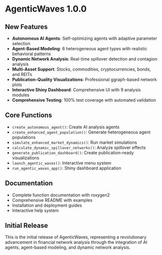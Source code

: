# AgenticWaves 1.0.0

## New Features

* **Autonomous AI Agents**: Self-optimizing agents with adaptive parameter selection
* **Agent-Based Modeling**: 6 heterogeneous agent types with realistic behavioral patterns
* **Dynamic Network Analysis**: Real-time spillover detection and contagion analysis
* **Multi-Asset Support**: Stocks, commodities, cryptocurrencies, bonds, and REITs
* **Publication-Quality Visualizations**: Professional ggraph-based network plots
* **Interactive Shiny Dashboard**: Comprehensive UI with 9 analysis modules
* **Comprehensive Testing**: 100% test coverage with automated validation

## Core Functions

* `create_autonomous_agent()`: Create AI analysis agents
* `create_enhanced_agent_population()`: Generate heterogeneous agent populations
* `simulate_enhanced_market_dynamics()`: Run market simulations
* `calculate_dynamic_spillover_networks()`: Analyze spillover effects
* `generate_publication_dashboard()`: Create publication-ready visualizations
* `launch_agentic_waves()`: Interactive menu system
* `run_agentic_waves_app()`: Shiny dashboard application

## Documentation

* Complete function documentation with roxygen2
* Comprehensive README with examples
* Installation and deployment guides
* Interactive help system

## Initial Release

This is the initial release of AgenticWaves, representing a revolutionary advancement in financial network analysis through the integration of AI agents, agent-based modeling, and dynamic network analysis.
